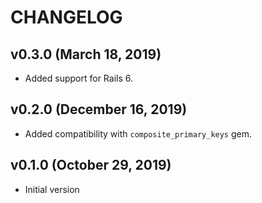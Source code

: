 # CHANGELOG

## v0.3.0 (March 18, 2019)
- Added support for Rails 6.

## v0.2.0 (December 16, 2019)
- Added compatibility with `composite_primary_keys` gem.

## v0.1.0 (October 29, 2019)
- Initial version

